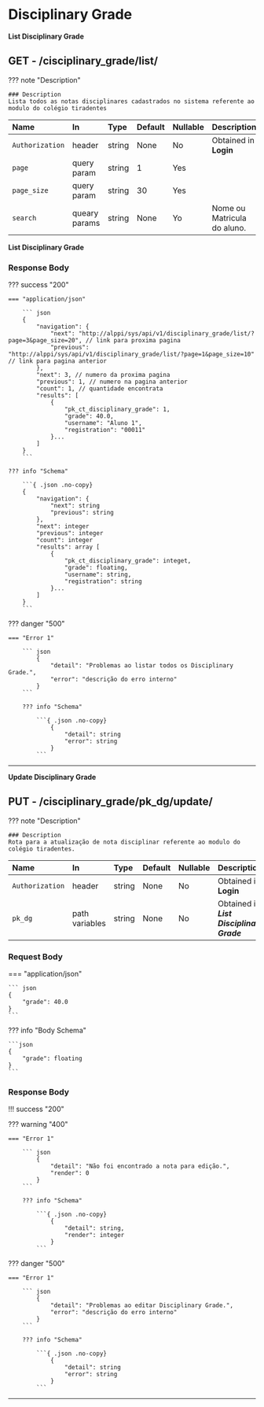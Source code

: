 # Disciplinary Grade


**List Disciplinary Grade**
## **<element class="http-get">GET<element>** - /cisciplinary_grade/list/


??? note "Description"
    
    ### Description
    Lista todos as notas disciplinares cadastrados no sistema referente ao modulo do colégio tiradentes


| Name              | In | Type | Default | Nullable | Description                          |
| :-----------------|:---|:-----|:--------|:---------|:------------------------------------ |
| `Authorization`   | header | string | None | No | Obtained in **Login** |
| `page`            | query param |string | 1 | Yes | |
| `page_size`       | query param |string | 30 | Yes | |
| `search`          | queary params| string | None | Yo | Nome ou Matricula do aluno.|



**List Disciplinary Grade**

### **Response Body**

??? success "200"

    === "application/json"

        ``` json
        {
            "navigation": {
                "next": "http://alppi/sys/api/v1/disciplinary_grade/list/?page=3&page_size=20", // link para proxima pagina
                "previous": "http://alppi/sys/api/v1/disciplinary_grade/list/?page=1&page_size=10" // link para pagina anterior
            },
            "next": 3, // numero da proxima pagina
            "previous": 1, // numero na pagina anterior
            "count": 1, // quantidade encontrata
            "results": [
                {
                    "pk_ct_disciplinary_grade": 1,
                    "grade": 40.0,
                    "username": "Aluno 1",
                    "registration": "00011"
                }...
            ]
        }
        ```

    ??? info "Schema"
    
        ```{ .json .no-copy}
        {
            "navigation": {
                "next": string
                "previous": string
            },
            "next": integer
            "previous": integer
            "count": integer
            "results": array [
                {
                    "pk_ct_disciplinary_grade": integet,
                    "grade": floating,
                    "username": string,
                    "registration": string
                }...
            ]
        }
        ```

??? danger "500"

    === "Error 1"

        ``` json
            {
                "detail": "Problemas ao listar todos os Disciplinary Grade.",
                "error": "descrição do erro interno"
            }
        ```

        ??? info "Schema"
        
            ```{ .json .no-copy}
                {
                    "detail": string
                    "error": string
                }
            ```

---


**Update Disciplinary Grade**
## **<element class="http-put">PUT<element>** - /cisciplinary_grade/<element class="path-put">pk_dg</element>/update/




??? note "Description"
    
    ### Description
    Rota para a atualização de nota disciplinar referente ao modulo do colégio tiradentes.


| Name              | In | Type | Default | Nullable | Description                          |
| :-----------------|:---|:-----|:--------|:---------|:------------------------------------ |
| `Authorization`   | header | string  | None     | No | Obtained in **Login** |
| `pk_dg`| path variables| string | None | No | Obtained in **_List Disciplinary Grade_**|


### **Request Body**


=== "application/json"

    ``` json
    {
        "grade": 40.0
    }
    ```
??? info "Body Schema"
    
    ```json
    {
        "grade": floating
    }
    ```

### **Response Body**

!!! success "200"


??? warning "400"

    === "Error 1"

        ``` json
            {
                "detail": "Não foi encontrado a nota para edição.",
                "render": 0
            }
        ```

        ??? info "Schema"
        
            ```{ .json .no-copy}
                {
                    "detail": string,
                    "render": integer
                }
            ```
    

??? danger "500"

    === "Error 1"

        ``` json
            {
                "detail": "Problemas ao editar Disciplinary Grade.",
                "error": "descrição do erro interno"
            }
        ```

        ??? info "Schema"
        
            ```{ .json .no-copy}
                {
                    "detail": string
                    "error": string
                }
            ```

---
